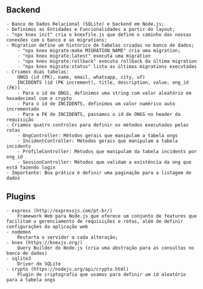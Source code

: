 ## Backend
    - Banco de Dados Relacional (SQLite) e backend em Node.js;
    - Definimos as Entidades e Funcionalidades a partir do layout;
    - "npx knex init" cria o knexfile.js que define o caminho das nossas conexões com o banco e as migrations;
    - Migration define um histórico de tabelas criadas no banco de dados;
        - "npx knex migrate:make MIGRATION_NAME" cria uma migration;
        - "npx knex migrate:latest" executa uma migration
        - "npx knex migrate:rollback" executa rollback da última migration
        - "npx knex migrate:status" lista as últimas migrations executadas
    - Criamos duas tabelas:
        ONGS (id (PK), name, email, whatsapp, city, uf)
        INCIDENTS (id (PK increment), title, description, value, ong_id (FK))
        - Para o id de ONGS, definimos uma string com valor aleatório em hexadecimal com o crypto
        - Para o id de INCIDENTS, definimos um valor numérico auto incrementado
        - Para a FK de INCIDENTS, passamos o id de ONGS no header da requisição
    - Criamos quatro controles para definir os métodos executados pelas rotas
        - OngController: Métodos gerais que manipulam a tabela ongs
        - IncidentController: Métodos gerais que manipulam a tabela incidents
        - ProfileController: Métodos que manipulam da tabela incidents por ong_id
        - SessionController: Métodos que validam a existência da ong que está fazendo login
    - Importante: Boa prática é definir uma paginação para a listagem de dados

## Plugins
    - express (http://expressjs.com/pt-br/)
        Framework Web para Node.js que oferece um conjunto de features que facilitam o gerenciamento de requisições e rotas, além de definir configurações da aplicação web
    - nodemon
        Restarta o servidor a cada alteração;
    - knex (https://knexjs.org/) 
        Query Builder do Node.js (cria uma abstração para as consultas no banco de dados)
    - sqlite3 
        Driver do SQLite
    - crypto (https://nodejs.org/api/crypto.html)
        Plugin de criptografia que usamos para definir um id aleatório para a tabela ongs